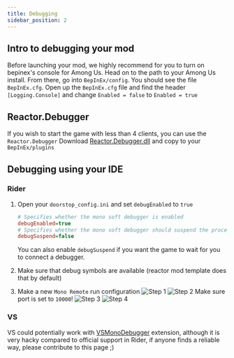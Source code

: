 ```yaml
---
title: Debugging
sidebar_position: 2
---
```


## Intro to debugging your mod
Before launching your mod, we highly recommend for you to turn on bepinex's console for Among Us.
Head on to the path to your Among Us install. From there, go into `BepInEx/config`.
You should see the file `BepInEx.cfg`. Open up the `BepInEx.cfg` file and find the header
`[Logging.Console]` and change `Enabled = false` to `Enabled = true`

## Reactor.Debugger
If you wish to start the game with less than 4 clients, you can use the `Reactor.Debugger`
Download [Reactor.Debugger.dll](https://nightly.link/NuclearPowered/Reactor/workflows/main/master/Reactor.Debugger.dll) and copy to your `BepInEx/plugins`

## Debugging using your IDE

### Rider

1. Open your `doorstop_config.ini` and set `debugEnabled` to `true`
    ```ini title=doorstop_config.ini
    # Specifies whether the mono soft debugger is enabled
    debugEnabled=true
    # Specifies whether the mono soft debugger should suspend the process and wait for the remote debugger
    debugSuspend=false
    ```
    You can also enable `debugSuspend` if you want the game to wait for you to connect a debugger.

2. Make sure that debug symbols are available (reactor mod template does that by default)

3. Make a new `Mono Remote` run configuration
    ![Step 1](/img/debugging/rider/1.png)
    ![Step 2](/img/debugging/rider/2.png)
    Make sure port is set to `10000`!
    ![Step 3](/img/debugging/rider/3.png)
    ![Step 4](/img/debugging/rider/4.png)

### VS

VS could potentially work with [VSMonoDebugger](https://marketplace.visualstudio.com/items?itemName=GordianDotNet.VSMonoDebugger0d62) extension, although it is very hacky compared to official support in Rider, if anyone finds a reliable way, please contribute to this page ;)